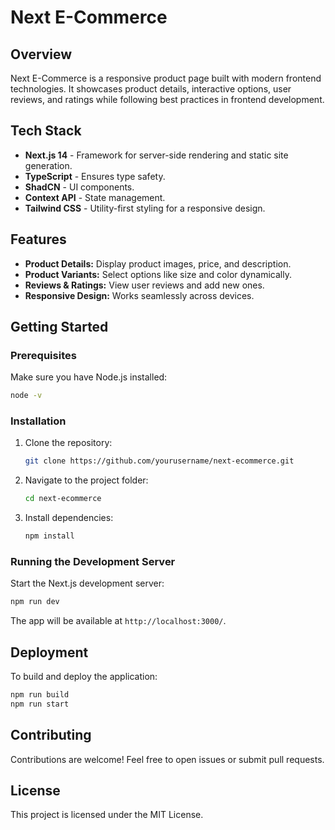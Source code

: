 # Next E-Commerce

## Overview

Next E-Commerce is a responsive product page built with modern frontend technologies. It showcases product details, interactive options, user reviews, and ratings while following best practices in frontend development.

## Tech Stack

- **Next.js 14** - Framework for server-side rendering and static site generation.
- **TypeScript** - Ensures type safety.
- **ShadCN** - UI components.
- **Context API** - State management.
- **Tailwind CSS** - Utility-first styling for a responsive design.

## Features

- **Product Details:** Display product images, price, and description.
- **Product Variants:** Select options like size and color dynamically.
- **Reviews & Ratings:** View user reviews and add new ones.
- **Responsive Design:** Works seamlessly across devices.

## Getting Started

### Prerequisites

Make sure you have Node.js installed:

```sh
node -v
```

### Installation

1. Clone the repository:
   ```sh
   git clone https://github.com/yourusername/next-ecommerce.git
   ```
2. Navigate to the project folder:
   ```sh
   cd next-ecommerce
   ```
3. Install dependencies:
   ```sh
   npm install
   ```

### Running the Development Server

Start the Next.js development server:

```sh
npm run dev
```

The app will be available at `http://localhost:3000/`.

## Deployment

To build and deploy the application:

```sh
npm run build
npm run start
```

## Contributing

Contributions are welcome! Feel free to open issues or submit pull requests.

## License

This project is licensed under the MIT License.

